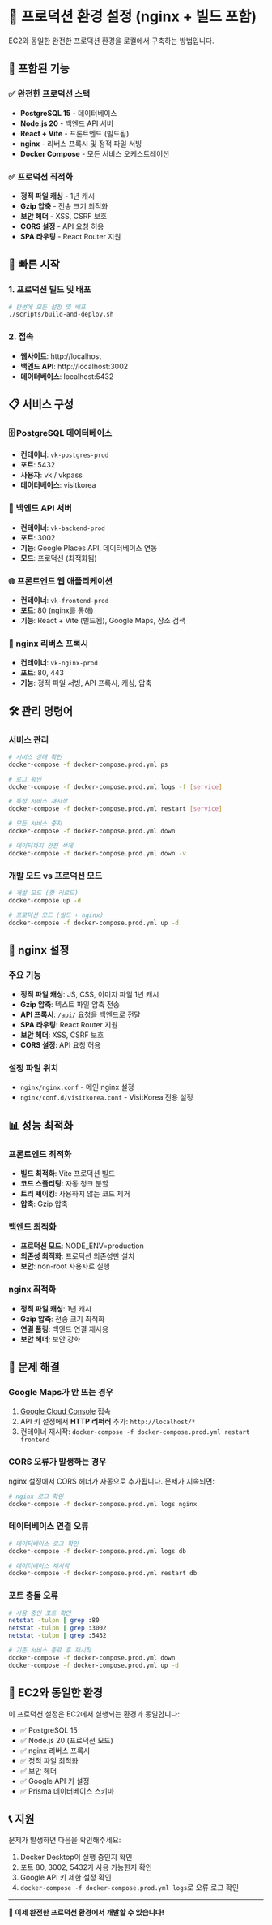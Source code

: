 # 🚀 프로덕션 환경 설정 (nginx + 빌드 포함)

EC2와 동일한 완전한 프로덕션 환경을 로컬에서 구축하는 방법입니다.

## 🎯 포함된 기능

### ✅ **완전한 프로덕션 스택**
- **PostgreSQL 15** - 데이터베이스
- **Node.js 20** - 백엔드 API 서버
- **React + Vite** - 프론트엔드 (빌드됨)
- **nginx** - 리버스 프록시 및 정적 파일 서빙
- **Docker Compose** - 모든 서비스 오케스트레이션

### ✅ **프로덕션 최적화**
- **정적 파일 캐싱** - 1년 캐시
- **Gzip 압축** - 전송 크기 최적화
- **보안 헤더** - XSS, CSRF 보호
- **CORS 설정** - API 요청 허용
- **SPA 라우팅** - React Router 지원

## 🚀 빠른 시작

### 1. 프로덕션 빌드 및 배포
```bash
# 한번에 모든 설정 및 배포
./scripts/build-and-deploy.sh
```

### 2. 접속
- **웹사이트**: http://localhost
- **백엔드 API**: http://localhost:3002
- **데이터베이스**: localhost:5432

## 📋 서비스 구성

### 🗄️ PostgreSQL 데이터베이스
- **컨테이너**: `vk-postgres-prod`
- **포트**: 5432
- **사용자**: vk / vkpass
- **데이터베이스**: visitkorea

### 🔧 백엔드 API 서버
- **컨테이너**: `vk-backend-prod`
- **포트**: 3002
- **기능**: Google Places API, 데이터베이스 연동
- **모드**: 프로덕션 (최적화됨)

### 🌐 프론트엔드 웹 애플리케이션
- **컨테이너**: `vk-frontend-prod`
- **포트**: 80 (nginx를 통해)
- **기능**: React + Vite (빌드됨), Google Maps, 장소 검색

### 🔄 nginx 리버스 프록시
- **컨테이너**: `vk-nginx-prod`
- **포트**: 80, 443
- **기능**: 정적 파일 서빙, API 프록시, 캐싱, 압축

## 🛠️ 관리 명령어

### 서비스 관리
```bash
# 서비스 상태 확인
docker-compose -f docker-compose.prod.yml ps

# 로그 확인
docker-compose -f docker-compose.prod.yml logs -f [service]

# 특정 서비스 재시작
docker-compose -f docker-compose.prod.yml restart [service]

# 모든 서비스 중지
docker-compose -f docker-compose.prod.yml down

# 데이터까지 완전 삭제
docker-compose -f docker-compose.prod.yml down -v
```

### 개발 모드 vs 프로덕션 모드
```bash
# 개발 모드 (핫 리로드)
docker-compose up -d

# 프로덕션 모드 (빌드 + nginx)
docker-compose -f docker-compose.prod.yml up -d
```

## 🔧 nginx 설정

### 주요 기능
- **정적 파일 캐싱**: JS, CSS, 이미지 파일 1년 캐시
- **Gzip 압축**: 텍스트 파일 압축 전송
- **API 프록시**: `/api/` 요청을 백엔드로 전달
- **SPA 라우팅**: React Router 지원
- **보안 헤더**: XSS, CSRF 보호
- **CORS 설정**: API 요청 허용

### 설정 파일 위치
- `nginx/nginx.conf` - 메인 nginx 설정
- `nginx/conf.d/visitkorea.conf` - VisitKorea 전용 설정

## 📊 성능 최적화

### 프론트엔드 최적화
- **빌드 최적화**: Vite 프로덕션 빌드
- **코드 스플리팅**: 자동 청크 분할
- **트리 셰이킹**: 사용하지 않는 코드 제거
- **압축**: Gzip 압축

### 백엔드 최적화
- **프로덕션 모드**: NODE_ENV=production
- **의존성 최적화**: 프로덕션 의존성만 설치
- **보안**: non-root 사용자로 실행

### nginx 최적화
- **정적 파일 캐싱**: 1년 캐시
- **Gzip 압축**: 전송 크기 최적화
- **연결 풀링**: 백엔드 연결 재사용
- **보안 헤더**: 보안 강화

## 🚨 문제 해결

### Google Maps가 안 뜨는 경우
1. [Google Cloud Console](https://console.cloud.google.com/) 접속
2. API 키 설정에서 **HTTP 리퍼러** 추가: `http://localhost/*`
3. 컨테이너 재시작: `docker-compose -f docker-compose.prod.yml restart frontend`

### CORS 오류가 발생하는 경우
nginx 설정에서 CORS 헤더가 자동으로 추가됩니다. 문제가 지속되면:
```bash
# nginx 로그 확인
docker-compose -f docker-compose.prod.yml logs nginx
```

### 데이터베이스 연결 오류
```bash
# 데이터베이스 로그 확인
docker-compose -f docker-compose.prod.yml logs db

# 데이터베이스 재시작
docker-compose -f docker-compose.prod.yml restart db
```

### 포트 충돌 오류
```bash
# 사용 중인 포트 확인
netstat -tulpn | grep :80
netstat -tulpn | grep :3002
netstat -tulpn | grep :5432

# 기존 서비스 종료 후 재시작
docker-compose -f docker-compose.prod.yml down
docker-compose -f docker-compose.prod.yml up -d
```

## 🔄 EC2와 동일한 환경

이 프로덕션 설정은 EC2에서 실행되는 환경과 동일합니다:
- ✅ PostgreSQL 15
- ✅ Node.js 20 (프로덕션 모드)
- ✅ nginx 리버스 프록시
- ✅ 정적 파일 최적화
- ✅ 보안 헤더
- ✅ Google API 키 설정
- ✅ Prisma 데이터베이스 스키마

## 📞 지원

문제가 발생하면 다음을 확인해주세요:
1. Docker Desktop이 실행 중인지 확인
2. 포트 80, 3002, 5432가 사용 가능한지 확인
3. Google API 키 제한 설정 확인
4. `docker-compose -f docker-compose.prod.yml logs`로 오류 로그 확인

---

**🎉 이제 완전한 프로덕션 환경에서 개발할 수 있습니다!**
